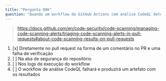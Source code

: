 ```yaml
---
title: "Pergunta 086"
question: "Quando um workflow do GitHub Actions com análise CodeQL detecta uma nova vulnerabilidade em um pull request, onde você pode encontrar as informações sobre essa vulnerabilidade?"
---
```



> https://docs.github.com/en/code-security/code-scanning/managing-code-scanning-alerts/triaging-code-scanning-alerts-in-pull-requests#about-code-scanning-results-on-pull-requests
1. [x] Diretamente no pull request na forma de um comentário no PR e uma falha de verificação
1. [ ] Na aba de segurança do repositório
1. [ ] Nos logs de execução do workflow
1. [ ] O workflow de análise CodeQL falhará e produzirá um artefato com os resultados
